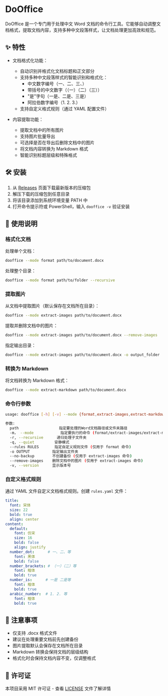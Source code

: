 # DoOffice

DoOffice 是一个专门用于处理中文 Word 文档的命令行工具。它能够自动调整文档格式，提取文档内容，支持多种中文段落样式，让文档处理更加高效和规范。

## ✨ 特性

- 文档格式化功能：
  - 自动识别并格式化文档标题和正文部分
  - 支持多种中文段落样式的智能识别和格式化：
    - 中文数字编号（一、二、三、）
    - 带括号的中文数字（（一）（二）（三））
    - "是"字句（一是、二是、三是）
    - 阿拉伯数字编号（1. 2. 3.）
  - 支持自定义格式规则（通过 YAML 配置文件）

- 内容提取功能：
  - 提取文档中的所有图片
  - 支持图片批量导出
  - 可选择是否在导出后删除文档中的图片
  - 将文档内容转换为 Markdown 格式
  - 智能识别标题层级和特殊格式

## 🛠️ 安装
1. 从 [Releases](https://github.com/mosivic/dooffice/releases) 页面下载最新版本的压缩包
2. 解压下载的压缩包到任意目录
3. 将该目录添加到系统环境变量 PATH 中
4. 打开命令提示符或 PowerShell，输入 `dooffice -v` 验证安装

## 📖 使用说明

### 格式化文档
处理单个文档：
```bash
dooffice --mode format path/to/document.docx
```

处理整个目录：
```bash
dooffice --mode format path/to/folder --recursive
```

### 提取图片
从文档中提取图片（默认保存在文档所在目录）：
```bash
dooffice --mode extract-images path/to/document.docx
```

提取并删除文档中的图片：
```bash
dooffice --mode extract-images path/to/document.docx --remove-images
```

指定输出目录：
```bash
dooffice --mode extract-images path/to/document.docx -o output_folder
```

### 转换为 Markdown
将文档转换为 Markdown 格式：
```bash
dooffice --mode extract-markdown path/to/document.docx
```

### 命令行参数

```bash
usage: dooffice [-h] [-v] --mode {format,extract-images,extract-markdown} ...

参数:
  path                  指定要处理的Word文档路径或文件夹路径
  -m， --mode            指定要执行的命令 (format/extract-images/extract-markdown)
  -r, --recursive      递归处理子文件夹
  -q, --quiet         安静模式
  --rules RULES       指定自定义规则文件 (仅用于 format 命令)
  -o OUTPUT          指定输出文件夹
  --no-backup        不创建备份 (仅用于 extract-images 命令)
  --remove-images    删除文档中的图片 (仅用于 extract-images 命令)
  -v, --version      显示版本号
```

### 自定义格式规则
通过 YAML 文件自定义文档格式规则。创建 `rules.yaml` 文件：
```yaml
title:
  font: 宋体
  size: 22
  bold: true
  align: center
content:
  default:
    font: 仿宋
    size: 16
    bold: false
    align: justify
  number_dot:      # 一、二、等
    font: 黑体
    bold: false
  number_brackets: # （一）（二）等
    font: 楷体
    bold: true
  number_is:      # 一是 二是等
    font: 楷体
    bold: true
  arabic_number:  # 1. 2. 等
    font: 楷体
    bold: true
```

## 📝 注意事项

- 仅支持 .docx 格式文件
- 建议在处理重要文档前先创建备份
- 图片提取默认会保存在文档所在目录
- Markdown 转换会保持文档的层级结构
- 格式化时会保持文档内容不变，仅调整格式

## 📄 许可证

本项目采用 MIT 许可证 - 查看 [LICENSE](LICENSE) 文件了解详情
